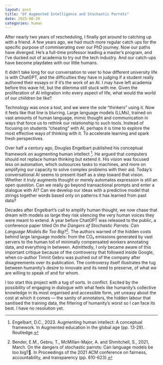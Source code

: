 ```yaml
---
layout: post
title: "Of Augmented Intelligence and Stochastic Parrots"
date: 2025-08-29
categories: human
---
```


After nearly two years of rescheduling, I finally got around to catching up with a friend. A few years ago, we had much more regular catch ups for the specific purpose of commiserating over our PhD journey. Now our paths have diverged. He’s a full-time professor leading a master’s program, and I’ve ducked out of academia to try out the tech industry. And our catch-ups have become playdates with our little humans. 

It didn’t take long for our conversation to veer to how different university life is with ChatGPT, and the difficulties they have in judging if a student really authored their essays or if it’s the work of an AI. I may have left academia before this wave hit, but the dilemma still stuck with me. Given the proliferation of AI intigration inito every aspect of life, what would the world of our chiildren be like? 

Technology was once a tool, and we were the sole “thinkers” using it. Now it feels like that line is blurring. Large language models (LLMs), trained on vast amounts of human language, mimic thought and communication in ways that force us to rethink our relationship to such tools. Instead of focusing on students “cheating” with AI, perhaps it is time to explore the most effective ways of thinking with it. To accelerate learning and spark fresh perspectives.  

Over half a century ago, Douglas Engelbart published his conceptual framework on augmenting human intellect [^1]. He argued that computers should not replace human thinking but extend it. His vision was focused less on automation, which outsources tasks to machines, and more on amplifying our capacity to solve complex problems with their aid. Today’s conversational AI seems to present itself as a step toward that vision. Whether it truly augments thought or merely automates expression is still an open question. Can we really go beyond transactional prompts and enter a dialogue with AI? Can we develop our ideas with a predictive model that strings together words based only on patterns it has learned from past data?  

Decades after Engelbart’s call to amplify human thought, we now chase that dream with models so large they risk silencing the very human voices they were meant to extend. A year before ChatGPT was released to the public, a conference paper titled *On the Dangers of Stochastic Parrots: Can Language Models Be Too Big?*[^2]. The authors warned of the hidden costs behind large language models: from the CO₂ emissions generated by vast servers to the human toll of minimally compensated workers annotating data, and everything in between. Admittedly, I only became aware of this important critique because of the controversy that followed inside Google, when co-author Timnit Gebru was pushed out of the company after disagreements over its publication. The controversy itself illustrates the tug between humanity’s desire to innovate and its need to preserve, of what we are willing to speak of and for whom.  

I too start this project with a tug of sorts. In conflict. Excited by the possibility of engaging in dialogue with what feels like humanity’s collective knowledge in its most organised and accessible form, yet uneasy about the cost at which it comes — the sanity of annotators, the hidden labour that sanitised the training data, the filtering of humanity’s worst so I can face its best. I have no resolution yet.  

[^1]: Engelbart, D.C., 2023. Augmenting human intellect: A conceptual framework. In Augmented education in the global age (pp. 13-29). Routledge.
[^2]: Bender, E.M., Gebru, T., McMillan-Major, A. and Shmitchell, S., 2021, March. On the dangers of stochastic parrots: Can language models be too big?🦜. In Proceedings of the 2021 ACM conference on fairness, accountability, and transparency (pp. 610-623).
